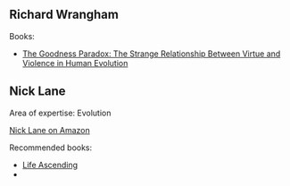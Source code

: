 ## Richard Wrangham

Books:
- [The Goodness Paradox: The Strange Relationship Between Virtue and Violence in Human Evolution](https://www.amazon.com/Goodness-Paradox-Relationship-Violence-Evolution/dp/1101870907/ref=sr_1_3?qid=1668380941&refinements=p_27%3ARichard+Wrangham&s=books&sr=1-3)



## Nick Lane

Area of expertise: Evolution

[Nick Lane on Amazon](https://www.amazon.com/Nick-Lane/e/B001IXSEJ2?ref=sr_ntt_srch_lnk_1&qid=1668382717&sr=1-1)

Recommended books:
- [Life Ascending](https://www.goodreads.com/book/show/6429264-life-ascending)
- 

